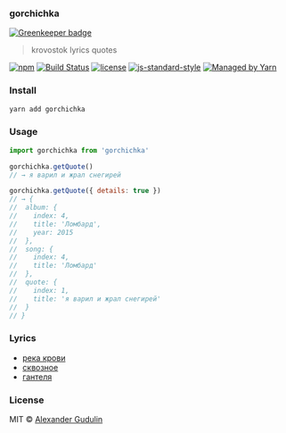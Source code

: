 ### gorchichka

[![Greenkeeper badge](https://badges.greenkeeper.io/agudulin/gorchichka.svg)](https://greenkeeper.io/)
> krovostok lyrics quotes

[![npm](https://img.shields.io/npm/v/gorchichka.svg?style=flat-square)](https://www.npmjs.com/package/gorchichka)
[![Build Status](https://img.shields.io/travis/agudulin/gorchichka/master.svg?style=flat-square)](https://travis-ci.org/agudulin/gorchichka)
[![license](https://img.shields.io/npm/l/gorchichka.svg?style=flat-square)](https://github.com/agudulin/gorchichka/blob/master/license)
[![js-standard-style](https://img.shields.io/badge/code%20style-standard-lightgrey.svg?style=flat-square)](http://standardjs.com/)
[![Managed by Yarn](https://img.shields.io/badge/managed%20by-Yarn-2C8EBB.svg?style=flat-square)](https://yarnpkg.com/)

### Install

```sh
yarn add gorchichka
```

### Usage

```js
import gorchichka from 'gorchichka'

gorchichka.getQuote()
// → я варил и жрал снегирей

gorchichka.getQuote({ details: true })
// → {
//  album: {
//    index: 4,
//    title: 'Ломбард',
//    year: 2015
//  },
//  song: {
//    index: 4,
//    title: 'Ломбард'
//  },
//  quote: {
//    index: 1,
//    title: 'я варил и жрал снегирей'
//  }
// }

```

### Lyrics

- [река крови](http://krovostok.ru/lyrics/L01.html)
- [сквозное](http://krovostok.ru/lyrics/skvoznoye/LS01.html)
- [гантеля](http://krovostok.ru/lyrics/gantalya/gan01.html)

### License

MIT © [Alexander Gudulin](http://gudulin.com)